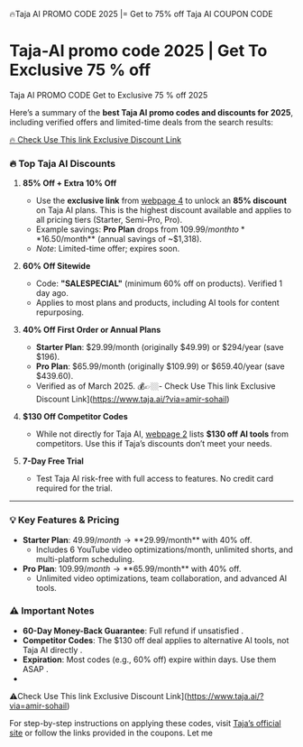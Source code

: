  🔥Taja AI PROMO CODE 2025 |= Get to 75% off Taja AI COUPON CODE 
# Taja-AI promo code 2025 | Get To Exclusive 75 % off 
Taja AI PROMO CODE Get to Exclusive 75 % off 2025

Here’s a summary of the **best Taja AI promo codes and discounts for 2025**, including verified offers and limited-time deals from the search results:

[
 🔥 Check Use This link Exclusive Discount Link](https://www.taja.ai/?via=amir-sohail) 

### 🔥 **Top Taja AI Discounts** 
1. **85% Off + Extra 10% Off**  
   - Use the **exclusive link** from [webpage 4](https://theendearingdesigner.com/taja-coupon-discount-code/) to unlock an **85% discount** on Taja AI plans. This is the highest discount available and applies to all pricing tiers (Starter, Semi-Pro, Pro).  
   - Example savings: **Pro Plan** drops from $109.99/month to **$16.50/month** (annual savings of ~$1,318).  
   - *Note*: Limited-time offer; expires soon.

2. **60% Off Sitewide**   
   - Code: **"SALESPECIAL"** (minimum 60% off on products). Verified 1 day ago.  
   - Applies to most plans and products, including AI tools for content repurposing.

3. **40% Off First Order or Annual Plans**   
   - **Starter Plan**: $29.99/month (originally $49.99) or $294/year (save $196).  
   - **Pro Plan**: $65.99/month (originally $109.99) or $659.40/year (save $439.60).  
   - Verified as of March 2025.
   💰👉🏼- Check Use This link Exclusive Discount Link](https://www.taja.ai/?via=amir-sohail) 


4. **$130 Off Competitor Codes**   
   - While not directly for Taja AI, [webpage 2](https://dealspotr.com/promo-codes/taja.ai) lists **$130 off AI tools** from competitors. Use this if Taja’s discounts don’t meet your needs.

5. **7-Day Free Trial**   
   - Test Taja AI risk-free with full access to features. No credit card required for the trial.

---

### 💡 **Key Features & Pricing** 
- **Starter Plan**: $49.99/month → **$29.99/month** with 40% off.  
   - Includes 6 YouTube video optimizations/month, unlimited shorts, and multi-platform scheduling.  
- **Pro Plan**: $109.99/month → **$65.99/month** with 40% off.  
   - Unlimited video optimizations, team collaboration, and advanced AI tools.



### ⚠️ **Important Notes**
- **60-Day Money-Back Guarantee**: Full refund if unsatisfied .  
- **Competitor Codes**: The $130 off deal applies to alternative AI tools, not Taja AI directly .  
- **Expiration**: Most codes (e.g., 60% off) expire within days. Use them ASAP .
- 
⚠️Check Use This link Exclusive Discount Link](https://www.taja.ai/?via=amir-sohail) 



For step-by-step instructions on applying these codes, visit [Taja’s official site](https://www.taja.ai/) or follow the links provided in the coupons. Let me

